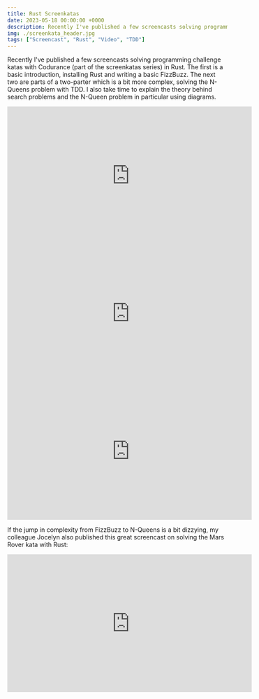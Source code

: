 ```yaml
---
title: Rust Screenkatas
date: 2023-05-18 00:00:00 +0000
description: Recently I've published a few screencasts solving programming challenges in Rust. Come 
img: ./screenkata_header.jpg
tags: ["Screencast", "Rust", "Video", "TDD"]
---
```


Recently I've published a few screencasts solving programming challenge katas with Codurance (part of the screenkatas series) in Rust. The first is a basic introduction, installing Rust and writing a basic FizzBuzz. The next two are parts of a two-parter which is a bit more complex, solving the N-Queens problem with TDD. I also take time to explain the theory behind search problems and the N-Queen problem in particular using diagrams.

<iframe width="560" height="315" src="https://www.youtube-nocookie.com/embed/GON3Ebg-Z9k" title="YouTube video player" frameborder="0" allow="accelerometer; autoplay; clipboard-write; encrypted-media; gyroscope; picture-in-picture; web-share" allowfullscreen></iframe>

<iframe width="560" height="315" src="https://www.youtube-nocookie.com/embed/5NHYNFM4XUA" title="YouTube video player" frameborder="0" allow="accelerometer; autoplay; clipboard-write; encrypted-media; gyroscope; picture-in-picture; web-share" allowfullscreen></iframe>

<iframe width="560" height="315" src="https://www.youtube-nocookie.com/embed/45ShXM9hwJc" title="YouTube video player" frameborder="0" allow="accelerometer; autoplay; clipboard-write; encrypted-media; gyroscope; picture-in-picture; web-share" allowfullscreen></iframe>

If the jump in complexity from FizzBuzz to N-Queens is a bit dizzying, my colleague Jocelyn also published this great screencast on solving the Mars Rover kata with Rust:

<iframe width="560" height="315" src="https://www.youtube-nocookie.com/embed/LKrHLdXOcnc" title="YouTube video player" frameborder="0" allow="accelerometer; autoplay; clipboard-write; encrypted-media; gyroscope; picture-in-picture; web-share" allowfullscreen></iframe>
